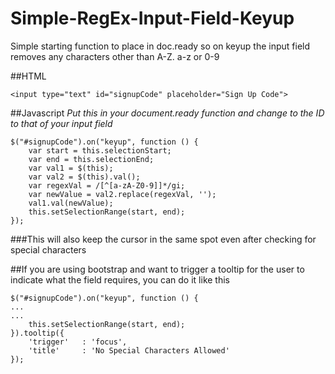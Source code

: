 # Simple-RegEx-Input-Field-Keyup
Simple starting function to place in doc.ready so on keyup the input field removes any characters other than A-Z. a-z or 0-9

##HTML
```
<input type="text" id="signupCode" placeholder="Sign Up Code">
```

##Javascript
*Put this in your document.ready function and change to the ID to that of your input field*
```
$("#signupCode").on("keyup", function () {
    var start = this.selectionStart;
    var end = this.selectionEnd;
    var val1 = $(this);
    var val2 = $(this).val();
    var regexVal = /[^[a-zA-Z0-9]]*/gi;
    var newValue = val2.replace(regexVal, '');                        
    val1.val(newValue);
    this.setSelectionRange(start, end);
});
```

###This will also keep the cursor in the same spot even after checking for special characters

##If you are using bootstrap and want to trigger a tooltip for the user to indicate what the field requires, you can do it like this
```
$("#signupCode").on("keyup", function () {
...
...
    this.setSelectionRange(start, end);
}).tooltip({
    'trigger'   : 'focus',
    'title'     : 'No Special Characters Allowed'
});
```
